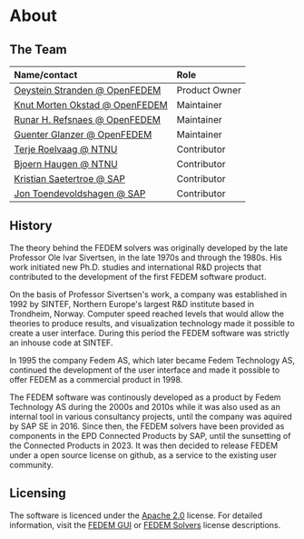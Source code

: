 # About

## The Team

| Name/contact                                                     | Role          |
|:-----------------------------------------------------------------|:--------------|
| [Oeystein Stranden @ OpenFEDEM](mailto:oeystein@openfedem.org)   | Product Owner |
| [Knut Morten Okstad @ OpenFEDEM](mailto:kmo@openfedem.org)       | Maintainer    |
| [Runar H. Refsnaes @ OpenFEDEM](mailto:runar@openfedem.org)      | Maintainer    |
| [Guenter Glanzer @ OpenFEDEM](mailto:gglanzer@openfedem.org)     | Maintainer    |
| [Terje Roelvaag @ NTNU](mailto:terje.rolvag@ntnu.no)             | Contributor   |
| [Bjoern Haugen @ NTNU](mailto:bjorn.haugen@ntnu.no)              | Contributor   |
| [Kristian Saetertroe @ SAP](mailto:kristian.saetertro@sap.com )  | Contributor   |
| [Jon Toendevoldshagen @ SAP](mailto:jon.tondevoldshagen@sap.com) | Contributor   |

## History

The theory behind the FEDEM solvers was originally developed by the late
Professor Ole Ivar Sivertsen, in the late 1970s and through the 1980s.
His work initiated new Ph.D. studies and international R&D projects
that contributed to the development of the first FEDEM software product.

On the basis of Professor Sivertsen's work, a company was established in 1992
by SINTEF, Northern Europe's largest R&D institute based in Trondheim, Norway.
Computer speed reached levels that would allow the theories to produce results,
and visualization technology made it possible to create a user interface.
During this period the FEDEM software was strictly an inhouse code at SINTEF.

In 1995 the company Fedem AS, which later became Fedem Technology AS,
continued the development of the user interface and made it possible to offer
FEDEM as a commercial product in 1998.

The FEDEM software was continously developed as a product by Fedem Technology AS
during the 2000s and 2010s while it was also used as an internal tool in
various consultancy projects, until the company was aquired by SAP SE in 2016.
Since then, the FEDEM solvers have been provided as components in the
EPD Connected Products by SAP, until the sunsetting of the Connected Products
in 2023. It was then decided to release FEDEM under a open source license
on github, as a service to the existing user community.

## Licensing

The software is licenced under the [Apache 2.0](https://opensource.org/license/apache-2-0/) license.
For detailed information, visit the [FEDEM GUI](https://github.com/openfedem/fedem-gui/blob/main/LICENSE)
or [FEDEM Solvers](https://github.com/openfedem/fedem-solvers/blob/main/LICENSE) license descriptions.
